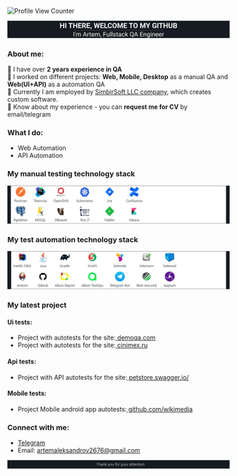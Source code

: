![Profile View Counter](https://komarev.com/ghpvc/?username=Artem-Alexandrov-QA&color=161B22)
<div align="center">
  <img src="https://github.com/Artem-Alexandrov-QA/Artem-Alexandrov-QA/blob/main/Header.jpg" />
</div>

### About me:

🔳 I have over **2 years experience in QA**  
🔳 I worked on different projects: **Web, Mobile, Desktop** as a manual QA and **Web(UI+API)** as a automation QA  
🔳 Currently I am employed by [SimbirSoft LLC company](https://www.simbirsoft.com/en/), which creates custom software.   
🔳 Know about my experience - you can **request me for CV** by email/telegram

<h3 align="left">What I do: </h3>

- Web Automation
- API Automation

### My manual testing technology stack
<div align="left">
  <img src="https://github.com/Artem-Alexandrov-QA/Artem-Alexandrov-QA/blob/main/ManualStack.jpg" />
</div>

### My test automation technology stack
<div align="left">
  <img src="https://github.com/Artem-Alexandrov-QA/Artem-Alexandrov-QA/blob/main/AutomationStack.jpg" />
</div>

### My latest project
#### Ui tests:
- Project with autotests for the site:[ demoqa.com](https://github.com/Artem-Alexandrov-QA/demoqa-AllureAndJenkins-tests)
- Project with autotests for the site:[ cinimex.ru](https://github.com/Artem-Alexandrov-QA/cinimex_tests.git)

#### Api tests:
- Project with API autotests for the site:[ petstore.swagger.io/](https://github.com/Artem-Alexandrov-QA/petstoreAPI-tests.git)

#### Mobile tests:
- Project Mobile android app autotests:[ github.com/wikimedia](https://github.com/Artem-Alexandrov-QA/mobileWikipedia.git)

### Connect with me:
- [Telegram](https://t.me/artemalexandrov09)
- Email: artemaleksandrov2676@gmail.com

<div align="left">
  <img src="https://github.com/Artem-Alexandrov-QA/Artem-Alexandrov-QA/blob/main/Footer.png" />
</div>



